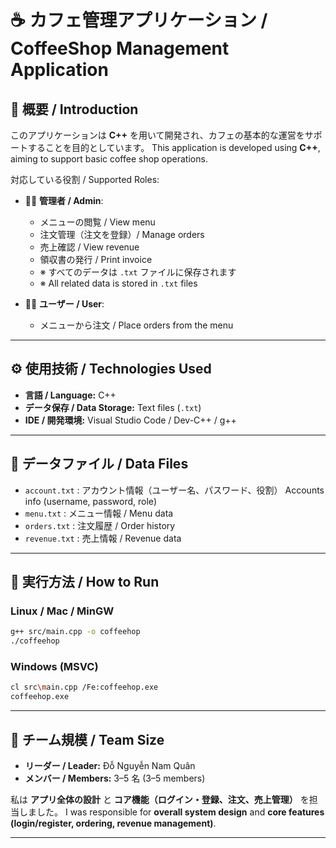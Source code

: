 # ☕ カフェ管理アプリケーション / CoffeeShop Management Application

## 📌 概要 / Introduction

このアプリケーションは **C++** を用いて開発され、カフェの基本的な運営をサポートすることを目的としています。
This application is developed using **C++**, aiming to support basic coffee shop operations.

対応している役割 / Supported Roles:

* 👨‍💼 **管理者 / Admin**:

  * メニューの閲覧 / View menu
  * 注文管理（注文を登録）/ Manage orders
  * 売上確認 / View revenue
  * 領収書の発行 / Print invoice
  * ※ すべてのデータは `.txt` ファイルに保存されます
  * ※ All related data is stored in `.txt` files

* 👨‍💻 **ユーザー / User**:

  * メニューから注文 / Place orders from the menu

---

## ⚙️ 使用技術 / Technologies Used

* **言語 / Language:** C++
* **データ保存 / Data Storage:** Text files (`.txt`)
* **IDE / 開発環境:** Visual Studio Code / Dev-C++ / g++

---

## 📂 データファイル / Data Files

* `account.txt` : アカウント情報（ユーザー名、パスワード、役割）
  Accounts info (username, password, role)
* `menu.txt` : メニュー情報 / Menu data
* `orders.txt` : 注文履歴 / Order history
* `revenue.txt` : 売上情報 / Revenue data

---

## 🚀 実行方法 / How to Run

### Linux / Mac / MinGW

```bash
g++ src/main.cpp -o coffeehop
./coffeehop
```

### Windows (MSVC)

```bash
cl src\main.cpp /Fe:coffeehop.exe
coffeehop.exe
```

---

## 👥 チーム規模 / Team Size

* **リーダー / Leader:** Đỗ Nguyễn Nam Quân
* **メンバー / Members:** 3–5 名 (3–5 members)

私は **アプリ全体の設計** と **コア機能（ログイン・登録、注文、売上管理）** を担当しました。
I was responsible for **overall system design** and **core features (login/register, ordering, revenue management)**.

---
